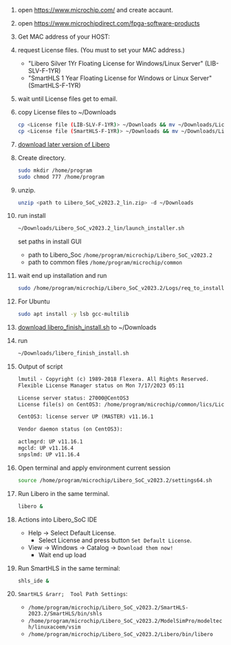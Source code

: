 1. open https://www.microchip.com/ and create accaunt.

1. open https://www.microchipdirect.com/fpga-software-products
1. Get MAC address of your HOST:
1. request License files. (You must to set your MAC address.)
    * "Libero Silver 1Yr Floating License for Windows/Linux Server" (LIB-SLV-F-1YR)
    * "SmartHLS 1 Year Floating License for Windows or Linux Server" (SmartHLS-F-1YR)

1. wait until License files get to email.
1. copy License files to ~/Downloads

    ```sh
    cp <License file (LIB-SLV-F-1YR)> ~/Downloads && mv ~/Downloads/License.dat ~/Downloads/LIB-SLV-F-1YR.dat
    cp <License file (SmartHLS-F-1YR)> ~/Downloads && mv ~/Downloads/License.dat ~/Downloads/SmartHLS-F-1YR.dat
    ```

1. [download later version of Libero](https://www.microchip.com/en-us/products/fpgas-and-plds/fpga-and-soc-design-tools/fpga/libero-software-later-versions)

1. Create directory.

    ```sh
    sudo mkdir /home/program
    sudo chmod 777 /home/program
    ```

1. unzip.

    ``` sh
    unzip <path to Libero_SoC_v2023.2_lin.zip> -d ~/Downloads
    ```

1. run install

    ```sh
    ~/Downloads/Libero_SoC_v2023.2_lin/launch_installer.sh
    ```

    set paths in install GUI
    * path to Libero_Soc `/home/program/microchip/Libero_SoC_v2023.2`
    * path to common files `/home/program/microchip/common`

1. wait end up installation and run

    ```sh
    sudo /home/program/microchip/Libero_SoC_v2023.2/Logs/req_to_install.sh
    ```

1. For Ubuntu

    ``` sh
    sudo apt install -y lsb gcc-multilib
    ```

1. [download libero_finish_install.sh](https://github.com/vicg42/microchip-fpga/tree/main/libero_finish_install.sh) to ~/Downloads

1. run

    ``` sh
    ~/Downloads/libero_finish_install.sh
    ```

1. Output of script
    ``` txt
    lmutil - Copyright (c) 1989-2018 Flexera. All Rights Reserved.
    Flexible License Manager status on Mon 7/17/2023 05:11

    License server status: 27000@CentOS3
    License file(s) on CentOS3: /home/program/microchip/common/lics/License.dat:

    CentOS3: license server UP (MASTER) v11.16.1

    Vendor daemon status (on CentOS3):

    actlmgrd: UP v11.16.1
    mgcld: UP v11.16.4
    snpslmd: UP v11.16.4
    ```

1. Open terminal and apply environment current session

    ```sh
    source /home/program/microchip/Libero_SoC_v2023.2/settings64.sh
    ```

1. Run Libero in the same terminal.

    ```sh
    libero &
    ```

1. Actions into Libero_SoC IDE
    * Help &rarr;  Select Default License.
        * Select License and press button `Set Default License`.
    * View &rarr;  Windows &rarr;  Catalog &rarr;  `Download them now!`
        * Wait end up load

1. Run SmartHLS in the same terminal:

    ```sh
    shls_ide &
    ```

1. `SmartHLS &rarr;  Tool Path Settings`:
    * `/home/program/microchip/Libero_SoC_v2023.2/SmartHLS-2023.2/SmartHLS/bin/shls`
    * `/home/program/microchip/Libero_SoC_v2023.2/ModelSimPro/modeltech/linuxacoem/vsim`
    * `/home/program/microchip/Libero_SoC_v2023.2/Libero/bin/libero`
